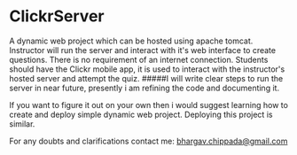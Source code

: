 # ClickrServer
A dynamic web project which can be hosted using apache tomcat.
Instructor will run the server and interact with it's web interface to create questions. 
There is no requirement of an internet connection. 
Students should have the Clickr mobile app, it is used to interact with the instructor's hosted server and attempt
the quiz.
#####I will write clear steps to run the server in near future, presently i am refining the code and documenting it.

If you want to figure it out on your own then i would suggest learning how to create and deploy simple dynamic web 
project. Deploying this project is similar.

For any doubts and clarifications contact me: bhargav.chippada@gmail.com
